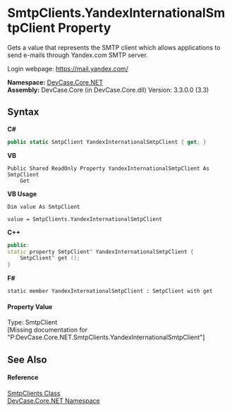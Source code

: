 # SmtpClients.YandexInternationalSmtpClient Property 
 

Gets a value that represents the SMTP client which allows applications to send e-mails through Yandex.com SMTP server. 

 Login webpage: <a href="https://mail.yandex.com/" target="_blank">https://mail.yandex.com/</a>

**Namespace:**&nbsp;<a href="N_DevCase_Core_NET">DevCase.Core.NET</a><br />**Assembly:**&nbsp;DevCase.Core (in DevCase.Core.dll) Version: 3.3.0.0 (3.3)

## Syntax

**C#**<br />
``` C#
public static SmtpClient YandexInternationalSmtpClient { get; }
```

**VB**<br />
``` VB
Public Shared ReadOnly Property YandexInternationalSmtpClient As SmtpClient
	Get
```

**VB Usage**<br />
``` VB Usage
Dim value As SmtpClient

value = SmtpClients.YandexInternationalSmtpClient

```

**C++**<br />
``` C++
public:
static property SmtpClient^ YandexInternationalSmtpClient {
	SmtpClient^ get ();
}
```

**F#**<br />
``` F#
static member YandexInternationalSmtpClient : SmtpClient with get

```


#### Property Value
Type: SmtpClient<br />\[Missing <value> documentation for "P:DevCase.Core.NET.SmtpClients.YandexInternationalSmtpClient"\]

## See Also


#### Reference
<a href="T_DevCase_Core_NET_SmtpClients">SmtpClients Class</a><br /><a href="N_DevCase_Core_NET">DevCase.Core.NET Namespace</a><br />